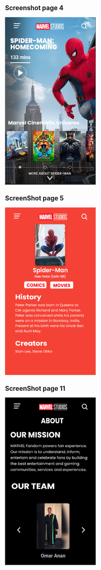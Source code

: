 <h2>Screenshot page 4</h2>
<img src="Screenshots/4.png" width=300 height=550>
<h2>ScreenShot page 5</h2>
<img src="Screenshots/5.png" width=300 height=550>
<h2>ScreenShot page 11</h2>
<img src="Screenshots/11.png" width=300 height=550>
